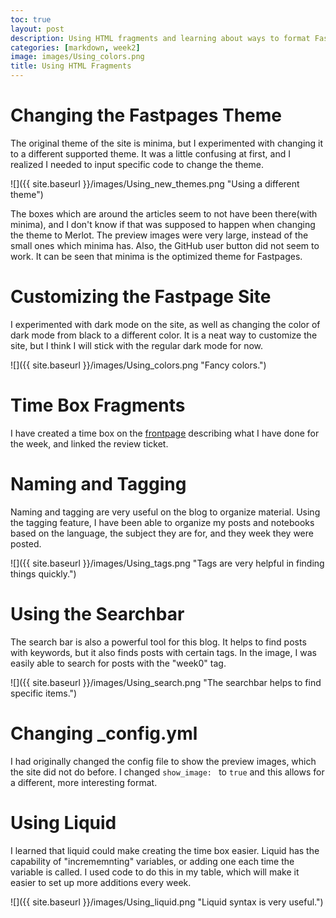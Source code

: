```yaml
---
toc: true
layout: post
description: Using HTML fragments and learning about ways to format Fastpages.
categories: [markdown, week2]
image: images/Using_colors.png
title: Using HTML Fragments
---
```


# Changing the Fastpages Theme

The original theme of the site is minima, but I experimented with changing it to a different supported theme. It was a little confusing at first, and I realized I needed to input specific code to change the theme.

![]({{ site.baseurl }}/images/Using_new_themes.png "Using a different theme")

The boxes which are around the articles seem to not have been there(with minima), and I don't know if that was supposed to happen when changing the theme to Merlot. The preview images were very large, instead of the small ones which minima has. Also, the GitHub user button did not seem to work.
It can be seen that minima is the optimized theme for Fastpages.

# Customizing the Fastpage Site

I experimented with dark mode on the site, as well as changing the color of dark mode from black to a different color. It is a neat way to customize the site, but I think I will stick with the regular dark mode for now.

![]({{ site.baseurl }}/images/Using_colors.png "Fancy colors.")

# Time Box Fragments

I have created a time box on the [frontpage](https://muffinman1287.github.io/FirstFastPage/) describing what I have done for the week, and linked the review ticket.

# Naming and Tagging

Naming and tagging are very useful on the blog to organize material. Using the tagging feature, I have been able to organize my posts and notebooks based on the language, the subject they are for, and they week they were posted.

![]({{ site.baseurl }}/images/Using_tags.png "Tags are very helpful in finding things quickly.")

# Using the Searchbar

The search bar is also a powerful tool for this blog. It helps to find posts with keywords, but it also finds posts with certain tags. In the image, I was easily able to search for posts with the "week0" tag.

![]({{ site.baseurl }}/images/Using_search.png "The searchbar helps to find specific items.")

# Changing _config.yml

I had originally changed the config file to show the preview images, which the site did not do before. I changed `show_image: ` to `true` and this allows for a different, more interesting format.

# Using Liquid

I learned that liquid could make creating the time box easier. Liquid has the capability of "incrememnting" variables, or adding one each time the variable is called. I used code to do this in my table, which will make it easier to set up more additions every week.

![]({{ site.baseurl }}/images/Using_liquid.png "Liquid syntax is very useful.")
